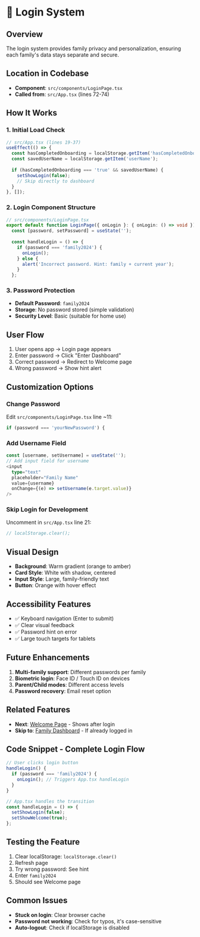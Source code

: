# 🔐 Login System

## Overview
The login system provides family privacy and personalization, ensuring each family's data stays separate and secure.

## Location in Codebase
- **Component**: `src/components/LoginPage.tsx`
- **Called from**: `src/App.tsx` (lines 72-74)

## How It Works

### 1. Initial Load Check
```typescript
// src/App.tsx (lines 19-37)
useEffect(() => {
  const hasCompletedOnboarding = localStorage.getItem('hasCompletedOnboarding');
  const savedUserName = localStorage.getItem('userName');
  
  if (hasCompletedOnboarding === 'true' && savedUserName) {
    setShowLogin(false);
    // Skip directly to dashboard
  }
}, []);
```

### 2. Login Component Structure
```typescript
// src/components/LoginPage.tsx
export default function LoginPage({ onLogin }: { onLogin: () => void }) {
  const [password, setPassword] = useState('');
  
  const handleLogin = () => {
    if (password === 'family2024') {
      onLogin();
    } else {
      alert('Incorrect password. Hint: family + current year');
    }
  };
```

### 3. Password Protection
- **Default Password**: `family2024`
- **Storage**: No password stored (simple validation)
- **Security Level**: Basic (suitable for home use)

## User Flow
1. User opens app → Login page appears
2. Enter password → Click "Enter Dashboard"
3. Correct password → Redirect to Welcome page
4. Wrong password → Show hint alert

## Customization Options

### Change Password
Edit `src/components/LoginPage.tsx` line ~11:
```typescript
if (password === 'yourNewPassword') {
```

### Add Username Field
```typescript
const [username, setUsername] = useState('');
// Add input field for username
<input
  type="text"
  placeholder="Family Name"
  value={username}
  onChange={(e) => setUsername(e.target.value)}
/>
```

### Skip Login for Development
Uncomment in `src/App.tsx` line 21:
```typescript
// localStorage.clear();
```

## Visual Design
- **Background**: Warm gradient (orange to amber)
- **Card Style**: White with shadow, centered
- **Input Style**: Large, family-friendly text
- **Button**: Orange with hover effect

## Accessibility Features
- ✅ Keyboard navigation (Enter to submit)
- ✅ Clear visual feedback
- ✅ Password hint on error
- ✅ Large touch targets for tablets

## Future Enhancements
1. **Multi-family support**: Different passwords per family
2. **Biometric login**: Face ID / Touch ID on devices
3. **Parent/Child modes**: Different access levels
4. **Password recovery**: Email reset option

## Related Features
- **Next**: [Welcome Page](./02-WELCOME-PAGE.md) - Shows after login
- **Skip to**: [Family Dashboard](./04-FAMILY-DASHBOARD.md) - If already logged in

## Code Snippet - Complete Login Flow
```typescript
// User clicks login button
handleLogin() {
  if (password === 'family2024') {
    onLogin(); // Triggers App.tsx handleLogin
  }
}

// App.tsx handles the transition
const handleLogin = () => {
  setShowLogin(false);
  setShowWelcome(true);
};
```

## Testing the Feature
1. Clear localStorage: `localStorage.clear()`
2. Refresh page
3. Try wrong password: See hint
4. Enter `family2024`
5. Should see Welcome page

## Common Issues
- **Stuck on login**: Clear browser cache
- **Password not working**: Check for typos, it's case-sensitive
- **Auto-logout**: Check if localStorage is disabled